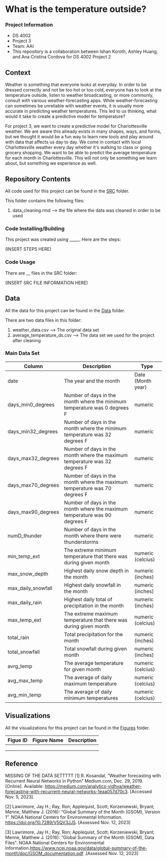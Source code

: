 # What is the temperature outside?

### Project Information
  - DS 4002
  - Project 3
  - Team: AAI
  - This repository is a collaboration between Ishan Koroth, Ashley Huang, and Ana Cristina Cordova for DS 4002 Project 2

## Context

Weather is something that everyone looks at everyday. In order to be dressed correctly and not be too hot or too cold, everyone has to look at the temperature outside, listen to weather broadcasting, or more commonly, consult with various weather-forecasting apps. While weather-forecasting can sometimes be unreliable with weather events, it is usually more accurate in predicting weather temperatures. This led to us thinking, what would it take to create a predictive model for temperature? 

  For project 3, we want to create a predictive model for Charlottesville weather. We are aware this already exists in many shapes, ways, and forms, but we thought it would be a fun way to learn new tools and play around with data that affects us day to day. We come in contact with local Charlottesville weather every day whether it's walking to class or going grocery shopping. We want to be able to predict the average temperature for each month in Charlottesville. This will not only be something we learn about, but something we experience as well. 


## Repository Contents 

All code used for this project can be found in the [SRC](https://github.com/ik4vrb/ds-4002-team-aai-project-3/tree/main/SRC) folder.

This folder contains the following files:
  1. data_cleaning.rmd --> the file where the data was cleaned in order to be used
 
### Code Installing/Building

This project was created using _____. Here are the steps:

(INSERT STEPS HERE)

### Code Usage

There are __ files in the SRC folder:

(INSERT SRC FILE INFORMATION HERE)

## Data

All the data for this project can be found in the [Data](https://github.com/ik4vrb/ds-4002-team-aai-project-3/tree/main/Data) folder.

There are two data files in this folder:
  1. weather_data.csv --> The original data set
  2. average_temperature_ds.csv --> The data set we used for the project after cleaning
   
### Main Data Set


|    Column     |  Description  |   Type  |
| ------------- | ------------- |------------- |
|     date      | The year and the month |  Date (Month year)  |
| days_min0_degrees | Number of days in the month where the minimum temperature was 0 degrees F | numeric |
| days_min32_degrees | Number of days in the month where the minimum temperature was 32 degrees F | numeric |
| days_max32_degrees | Number of days in the month where the maximum temperature was 32 degrees F | numeric |
| days_max70_degrees | Number of days in the month where the maximum temperature was 70 degrees F | numeric |
| days_max90_degrees | Number of days in the month where the maximum temperature was 90 degrees F | numeric |
|  numD_thunder | Number of days in the month where there were thunderstorms | numeric |
|  min_temp_ext | The extreme minimum temperature that there was during given month | numeric (celcius) |
|  max_snow_depth | Highest daily snow depth in the month | numeric (inches)  |
|  max_daily_snowfall | Highest daily snowfall in the month | numeric (inches) |
|  max_daily_rain | Highest daily total of precipitation in the month | numeric (inches) |
|  max_temp_ext   |  The extreme maximum temperature that there was during given month  | numeric (celcius) |
|  total_rain    | Total precipitation for the month  | numeric (inches) |
| total_snowfall | Total snowfall during given month | numeric (inches) |
|  avrg_temp | The average temperature for given month | numeric (celcius) |
|  avg_max_temp | The average of daily maximum  temperature | numeric (celcius) |
|  avg_min_temp | The average of daily minimum temperatures | numeric (celcius) |


## Visualizations 
All the visualizations for this project can be found in the [Figures](https://github.com/ik4vrb/ds-4002-team-aai-project-3/tree/main/Figures) folder.


|    Figue ID     |  Figure Name  |  Description  |
| ----------------| ------------- | ------------- |
|        | |
|  | |
|         | |


## Reference
MISSING OF THE DATA SETTTTT 
[1] R. Kosandal, “Weather forecasting with Recurrent Neural Networks in Python” Medium.com, Dec. 29, 2019. [Online]. Available: https://medium.com/analytics-vidhya/weather-forecasting-with-recurrent-neural-networks-1eaa057d70c3. [Accessed Nov. 5, 2023].  

[2] Lawrimore, Jay H.; Ray, Ron; Applequist, Scott; Korzeniewski, Bryant; Menne, Matthew J. (2016): “Global Summary of the Month (GSOM), Version 1". NOAA National Centers for Environmental Information. https://doi.org/10.7289/V5QV3JJ5. [Assessed Nov. 12, 2023]

[3] Lawrimore, Jay H.; Ray, Ron; Applequist, Scott; Korzeniewski, Bryant; Menne, Matthew J. (2016): “Global Summary of the Month (GSOM), Data Files". NOAA National Centers for Environmental Information.https://www.ncei.noaa.gov/data/global-summary-of-the-month/doc/GSOM_documentation.pdf .[Assessed Nov. 12, 2023]
